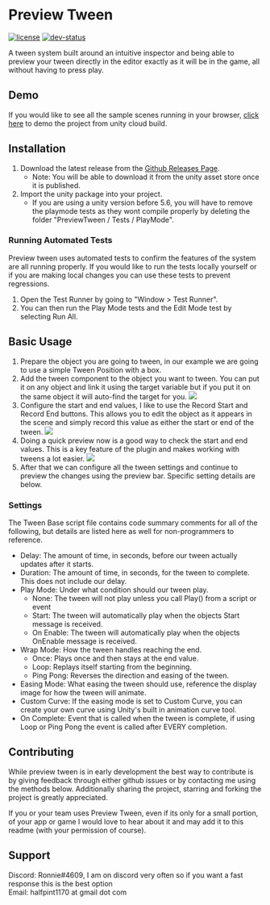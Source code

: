 # Preview Tween
[![license](https://img.shields.io/github/license/mashape/apistatus.svg)](LICENSE)
[![dev-status](https://img.shields.io/badge/dev%20status-early%20development-orange.svg)]()

A tween system built around an intuitive inspector and being able to preview your tween directly in the editor exactly as it will be in the game, all without having to press play.

## Demo
If you would like to see all the sample scenes running in your browser, [click here](https://developer.cloud.unity3d.com/share/-J0p_5e0IG/) to demo the project from unity cloud build.

## Installation
1. Download the latest release from the [Github Releases Page](https://github.com/miniscruff/preview-tween/releases).
   * Note: You will be able to download it from the unity asset store once it is published.
1. Import the unity package into your project.
   * If you are using a unity version before 5.6, you will have to remove the playmode tests as they wont compile properly by deleting the folder "PreviewTween / Tests / PlayMode".

### Running Automated Tests
Preview tween uses automated tests to confirm the features of the system are all running properly. If you would like to run the tests locally yourself or if you are making local changes you can use these tests to prevent regressions.
1. Open the Test Runner by going to "Window > Test Runner".
1. You can then run the Play Mode tests and the Edit Mode test by selecting Run All.

## Basic Usage
1. Prepare the object you are going to tween, in our example we are going to use a simple Tween Position with a box.
1. Add the tween component to the object you want to tween. You can put it on any object and link it using the target variable but if you put it on the same object it will auto-find the target for you.
![](docs/AddComponent.gif)
1. Configure the start and end values, I like to use the Record Start and Record End buttons. This allows you to edit the object as it appears in the scene and simply record this value as either the start or end of the tween.
![](docs/EditStartAndEnd.gif)
1. Doing a quick preview now is a good way to check the start and end values. This is a key feature of the plugin and makes working with tweens a lot easier.
![](docs/PlayPreview.gif)
1. After that we can configure all the tween settings and continue to preview the changes using the preview bar. Specific setting details are below.

### Settings
The Tween Base script file contains code summary comments for all of the following, but details are listed here as well for non-programmers to reference.
* Delay: The amount of time, in seconds, before our tween actually updates after it starts.
* Duration: The amount of time, in seconds, for the tween to complete. This does not include our delay.
* Play Mode: Under what condition should our tween play.
   * None: The tween will not play unless you call Play() from a script or event
   * Start: The tween will automatically play when the objects Start message is received.
   * On Enable: The tween will automatically play when the objects OnEnable message is received.
* Wrap Mode: How the tween handles reaching the end.
   * Once: Plays once and then stays at the end value.
   * Loop: Replays itself starting from the beginning.
   * Ping Pong: Reverses the direction and easing of the tween.
* Easing Mode: What easing the tween should use, reference the display image for how the tween will animate.
* Custom Curve: If the easing mode is set to Custom Curve, you can create your own curve using Unity's built in animation curve tool. 
* On Complete: Event that is called when the tween is complete, if using Loop or Ping Pong the event is called after EVERY completion.

## Contributing
While preview tween is in early development the best way to contribute is by giving feedback through either github issues or by contacting me using the methods below. Additionally sharing the project, starring and forking the project is greatly appreciated.

If you or your team uses Preview Tween, even if its only for a small portion, of your app or game I would love to hear about it and may add it to this readme (with your permission of course).

## Support
Discord: Ronnie#4609, I am on discord very often so if you want a fast response this is the best option  
Email: halfpint1170 at gmail dot com